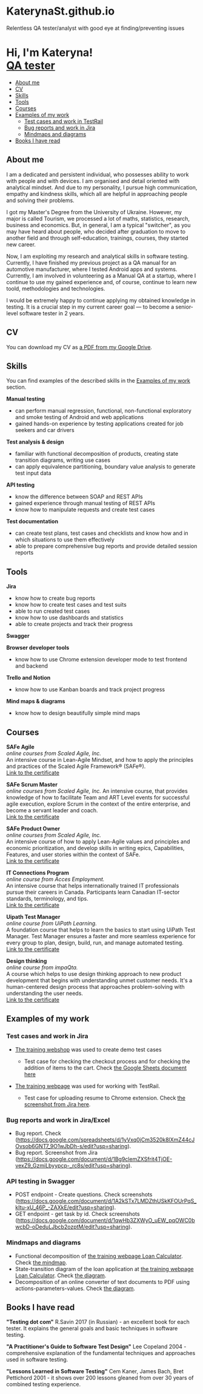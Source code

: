 # KaterynaSt.github.io
Relentless QA tester/analyst with good eye at finding/preventing issues
<h1>Hi, I'm Kateryna! <br/><a href="https://www.linkedin.com/in/kateryna-stoichan/">QA tester</a></h1>

- [About me](#about-me)
- [CV](#cv)
- [Skills](#skills)
- [Tools](#tools)
- [Courses](#courses)
- [Examples of my work](#examples-of-my-work)
  * [Test cases and work in TestRail](#test-cases-and-work-in-testrail)
  * [Bug reports and work in Jira](#bug-reports-and-work-in-jira)
  * [Mindmaps and diagrams](#mindmaps-and-diagrams)
- [Books I have read](#books-i-have-read)

## About me

I am a dedicated and persistent individual, who possesses ability to work with people and with devices. I am organised and detail oriented with analytical mindset. And due to my personality, I pursue high communication, empathy and kindness skills, which all are helpful in approaching people and solving their problems.

I got my Master's Degree from the University of Ukraine. However, my major is called Tourism, we processed a lot of maths, statistics, research, business and economics. But, in general, I am a typical "switcher", as you may have heard about people, who decided after graduation to move to another field and through self-education, trainings, courses, they started new career.

Now, I am exploiting my research and analytical skills in software testing. Currently, I have finished my previous project as a QA manual for an automotive manufacturer, where I tested Android apps and systems. Currently, I am involved in volunteering as a Manual QA at a startup, where I continue to use my gained experience and, of course, continue to learn new toold, methodologies and technologies.  

I would be extremely happy to continue applying my obtained knowledge in testing. It is a crucial step in my current career goal — to become a senior-level software tester in 2 years.

## CV
You can download my CV as [a PDF from my Google Drive](https://drive.google.com/file/d/189z7gD3kK5IWAHV2oI3VfbuW39oTYpbH/view?usp=sharing).

## Skills

You can find examples of the described skills in the [Examples of my work](#examples-of-my-work) section.

__Manual testing__
  * can perform manual regression, functional, non-functional exploratory and smoke testing of Android and web applications
  * gained hands-on experience by testing applications created for job seekers and car drivers

__Test analysis & design__
  * familiar with functional decomposition of products, creating state transition diagrams, writing use cases
  * can apply equivalence partitioning, boundary value analysis to generate test input data

__API testing__
  * know the difference between SOAP and REST APIs
  * gained experience through manual testing of REST APIs 
  * know how to manipulate requests and create test cases

__Test documentation__
  * can create test plans, test cases and checklists and know how and in which situations to use them effectively
  * able to prepare comprehensive bug reports and provide detailed session reports

## Tools

__Jira__
  * know how to create bug reports
  * know how to create test cases and test suits
  * able to run created test cases
  * know how to use dashboards and statistics
  * able to create projects and track their progress

__Swagger__

__Browser developer tools__
  * know how to use Chrome extension developer mode to test frontend and backend

__Trello and Notion__
  * know how to use Kanban boards and track project progress

__Mind maps & diagrams__
  * know how to design beautifully simple mind maps

## Courses

__SAFe Agile__  
*online courses from Scaled Agile, Inc.*  
An intensive course in Lean-Agile Mindset, and how to apply the principles and practices of the Scaled Agile Framework® (SAFe®).  
[Link to the certificate](https://www.credly.com/badges/03e19b00-6970-4fd7-ada6-6998457797a5/linked_in_profile)  

__SAFe Scrum Master__  
*online courses from Scaled Agile, Inc.*
An intensive course, that provides knowledge of how to facilitate Team and ART Level events for successful agile execution, explore Scrum in the context of the entire enterprise, and become a servant leader and coach.   
[Link to the certificate](https://www.credly.com/badges/60316027-3c36-4a96-a726-dcda21559e3f/linked_in_profile)

__SAFe Product Owner__  
*online courses from Scaled Agile, Inc.*  
An intensive course of how to apply Lean-Agile values and principles and economic prioritization, and develop skills in writing epics, Capabilities, Features, and user stories within the context of SAFe.   
[Link to the certificate](https://www.credly.com/badges/059f62b5-e1dc-4297-b0bb-1fff3c128561/linked_in_profile)

__IT Connections Program__  
*online course from Acces Employment.*  
An intensive course that helps internationally trained IT professionals pursue their careers in Canada. Participants learn Canadian IT-sector standards, terminology, and tips.   
[Link to the certificate](https://drive.google.com/file/d/14KWeVLOftCqYB9SRBadMgczsCaiAzTxv/view?usp=sharing)

__Uipath Test Manager__  
*online course from UiPath Learning.*  
A foundation course that helps to learn the basics to start using UiPath Test Manager. Test Manager ensures a faster and more seamless experience for every group to plan, design, build, run, and manage automated testing.  
[Link to the certificate](https://drive.google.com/file/d/1tAwM7ZjyB9xBATzZDqp27V56QTfotKUQ/view?usp=sharing)

__Design thinking__  
*online course from impaQta.*  
A course which helps to use  design thinking approach to new product development that begins with understanding unmet customer needs. It's a human-centered design process that approaches problem-solving with understanding the user needs.   
[Link to the certificate](https://drive.google.com/file/d/1ZhTdEw0jNLCnQg0ZW9PhulGuliKnTUeG/view?usp=sharing)

## Examples of my work

### Test cases and work in Jira

- [The training webshop](https://www.amazon.ca/) was used to create demo test cases
  * Test case for checking the checkout process and for checking the addition of items to the cart. Check [the Google Sheets document here](https://docs.google.com/spreadsheets/d/12XMzBiKmU68qL5GpNhlyiYPUW0ocuaVtdLsBgyzF3a4/edit?usp=sharing)

- [The training webpage](jobsautopilot.com) was used for working with TestRail.
  * Test case for uploading resume to Chrome extension. Check [the screenshot from Jira here](https://docs.google.com/document/d/1Bu-O-FwSxEMNWl-EX6TR0fQQZXG15F20DVf_ozpR1P0/edit?usp=sharing).

### Bug reports and work in Jira/Excel

  * Bug report. Check (https://docs.google.com/spreadsheets/d/1yVxq0jCm3520k8lXmZ44cJOvsob6GNT7_9O1wJbDh-s/edit?usp=sharing).
  * Bug report. Screenshot from Jira (https://docs.google.com/document/d/1Bg9clemZXSfrit4TjOE-vexZ9_GzmiLbyypcp-_rc8s/edit?usp=sharing).

### API testing in Swagger

  * POST endpoint - Create questions. Check screenshots (https://docs.google.com/document/d/1A2kSTx7LMDZthUSkKFOUrPqS_kItu-xU_46P_-ZAXkE/edit?usp=sharing).
  * GET endpoint - get task by id. Check screenshots (https://docs.google.com/document/d/1qwHb3ZXWyO_uEW_pqOWC0bwcbD-oDeduLJbcb2ozptM/edit?usp=sharing).
  

### Mindmaps and diagrams
* Functional decomposition of [the training webpage Loan Calculator](https://www.desjardins.com/). Check [the mindmap](https://docs.google.com/document/d/1sAEpWoYJM7evVgJdR7U-0a-zTonAgbIixXnKF0YPH0A/edit?usp=sharing).
* State-transition diagram of the loan application at [the training webpage Loan Calculator](https://www.creditcanada.com/). Check [the diagram](https://docs.google.com/document/d/1Xwa9YDQyE6jP2ctcB4sM6lVCnmZqGnatjQpJs2QI83o/edit?usp=sharing).
* Decomposition of an online converter of text documents to PDF using actions-parameters-values. Check [the diagram](https://docs.google.com/document/d/1Za9TBhbFQJpkrfceEMnoZ47dvGzb52vQ2lYrARiSEWE/edit?usp=sharing).

## Books I have read
__"Testing dot com"__ R.Savin 2017 (in Russian) - an excellent book for each tester. It explains the general goals and basic techniques in software testing.

__"A Practitioner's Guide to Software Test Design"__ Lee Copeland 2004 - comprehensive explanation of the fundamental techniques and approaches used in software testing.

__"Lessons Learned in Software Testing"__ Cem Kaner, James Bach, Bret Pettichord 2001 - it shows over 200 lessons gleaned from over 30 years of combined testing experience.


